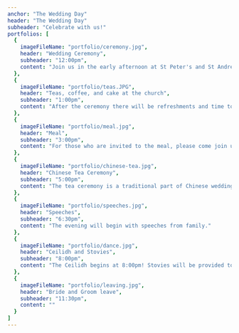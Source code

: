 ```yaml
---
anchor: "The Wedding Day"
header: "The Wedding Day"
subheader: "Celebrate with us!"
portfolios: [
  {
    imageFileName: "portfolio/ceremony.jpg",
    header: "Wedding Ceremony",
    subheader: "12:00pm",
    content: "Join us in the early afternoon at St Peter's and St Andrew's church where we will be officially married!"
  },
  {
    imageFileName: "portfolio/teas.JPG",
    header: "Teas, coffee, and cake at the church",
    subheader: "1:00pm",
    content: "After the ceremony there will be refreshments and time to chat!"
  },
  {
    imageFileName: "portfolio/meal.jpg",
    header: "Meal",
    subheader: "3:00pm",
    content: "For those who are invited to the meal, please come join us at the Mey hall. Everyone else, please feel free to explore Thurso and the surrounding areas, and join us again in the Mey hall at around 5:00pm."
  },
  {
    imageFileName: "portfolio/chinese-tea.jpg",
    header: "Chinese Tea Ceremony",
    subheader: "5:00pm",
    content: "The tea ceremony is a traditional part of Chinese weddings, and will be happening in the Mey hall."
  },
  {
    imageFileName: "portfolio/speeches.jpg",
    header: "Speeches",
    subheader: "6:30pm",
    content: "The evening will begin with speeches from family."
  },
  {
    imageFileName: "portfolio/dance.jpg",
    header: "Ceilidh and Stovies",
    subheader: "8:00pm",
    content: "The Ceilidh begins at 8:00pm! Stovies will be provided to keep everyone going!"
  },
  {
    imageFileName: "portfolio/leaving.jpg",
    header: "Bride and Groom leave",
    subheader: "11:30pm",
    content: ""
  }
]
---
```

